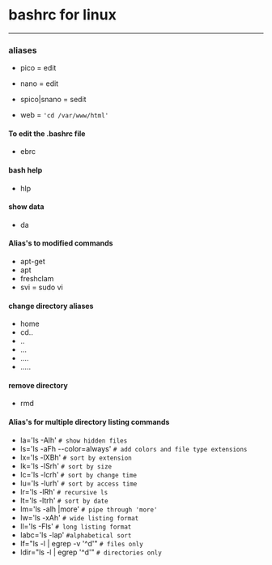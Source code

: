 
# bashrc for linux
---

### aliases
* pico = edit
* nano = edit
* spico|snano = sedit

* web = `'cd /var/www/html'`

#### To edit the .bashrc file
* ebrc

#### bash help
* hlp

#### show data
* da

#### Alias's to modified commands
* apt-get
* apt
* freshclam
* svi = sudo vi

#### change directory aliases
* home
* cd..
* ..
* ...
* ....
* .....

#### remove directory
* rmd

#### Alias's for multiple directory listing commands
* la='ls -Alh' `# show hidden files`
* ls='ls -aFh --color=always' `# add colors and file type extensions`
* lx='ls -lXBh' `# sort by extension`
* lk='ls -lSrh' `# sort by size`
* lc='ls -lcrh' `# sort by change time`
* lu='ls -lurh' `# sort by access time`
* lr='ls -lRh' `# recursive ls`
* lt='ls -ltrh' `# sort by date`
* lm='ls -alh |more' `# pipe through 'more'`
* lw='ls -xAh' `# wide listing format`
* ll='ls -Fls' `# long listing format`
* labc='ls -lap' `#alphabetical sort`
* lf="ls -l | egrep -v '^d'" `# files only`
* ldir="ls -l | egrep '^d'" `# directories only`
<!--stackedit_data:
eyJoaXN0b3J5IjpbOTE0NzQ4MDk2XX0=
-->